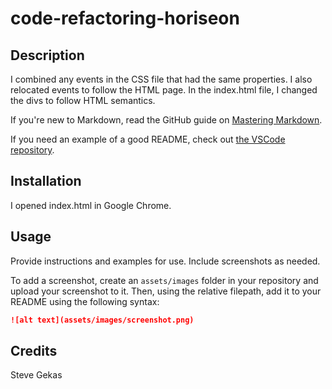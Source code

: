 # code-refactoring-horiseon

## Description 

I combined any events in the CSS file that had the same properties.  I also relocated events to follow the HTML page.  In the index.html file, I changed the divs to follow HTML semantics.

If you're new to Markdown, read the GitHub guide on [Mastering Markdown](https://guides.github.com/features/mastering-markdown/).

If you need an example of a good README, check out [the VSCode repository](https://github.com/microsoft/vscode).


## Installation

I opened index.html in Google Chrome.


## Usage 

Provide instructions and examples for use. Include screenshots as needed. 

To add a screenshot, create an `assets/images` folder in your repository and upload your screenshot to it. Then, using the relative filepath, add it to your README using the following syntax:

```md
![alt text](assets/images/screenshot.png)
```


## Credits

Steve Gekas


